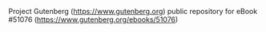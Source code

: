 Project Gutenberg (https://www.gutenberg.org) public repository for
eBook #51076 (https://www.gutenberg.org/ebooks/51076)
